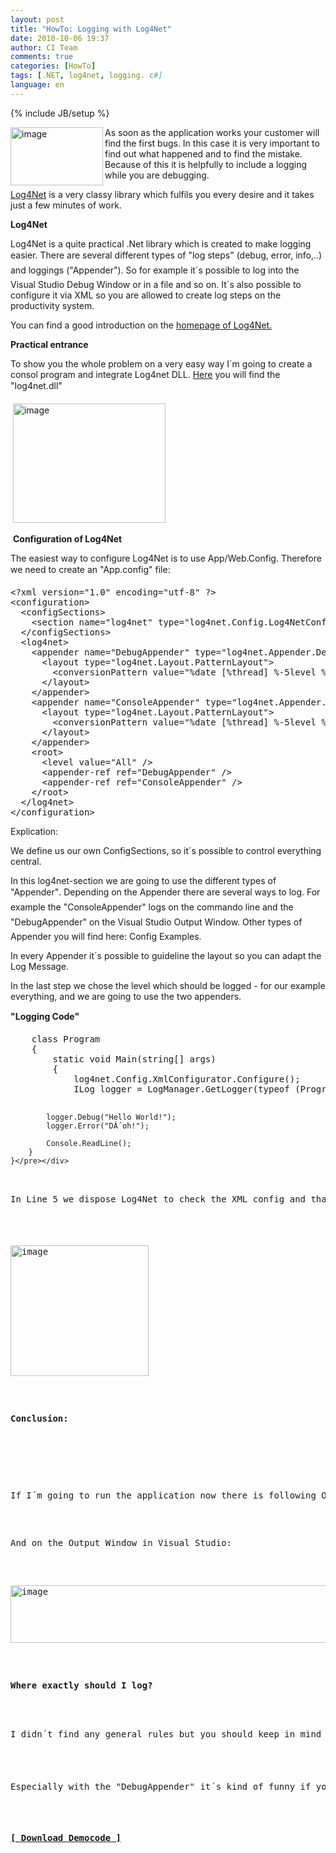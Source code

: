 ```yaml
---
layout: post
title: "HowTo: Logging with Log4Net"
date: 2010-10-06 19:37
author: CI Team
comments: true
categories: [HowTo]
tags: [.NET, log4net, logging. c#]
language: en
---
```

{% include JB/setup %}
<p><img border="0" alt="image" align="left" src="{{BASE_PATH}}/assets/wp-images-de/image-thumb701.png" width="148" height="93" />As soon as the application works your customer will find the first bugs. In this case it is very important to find out what happened and to find the mistake. Because of this it is helpfully to include a logging while you are debugging. </p>  <p><a href="http://logging.apache.org/log4net/download.html">Log4Net</a> is a very classy library which fulfils you every desire and it takes just a few minutes of work.</p> <!--more-->  
  <p><b>Log4Net</b></p>  <p>Log4Net is a quite practical .Net library which is created to make logging easier. There are several different types of "log steps" (debug, error, info,..) and loggings ("Appender"). So for example it´s possible to log into the Visual Studio Debug Window or in a file and so on. It´s also possible to configure it via XML so you are allowed to create log steps on the productivity system.</p>  <p>You can find a good introduction on the <a href="http://logging.apache.org/log4net/release/manual/introduction.html">homepage of Log4Net.</a> </p>  <p><b>Practical entrance </b></p>  
  <p>To show you the whole problem on a very easy way I´m going to create a consol program and integrate Log4net DLL. <a href="http://logging.apache.org/log4net/download.html">Here</a> you will find the "log4net.dll"</p>  
  <p>&#160;<img border="0" alt="image" src="{{BASE_PATH}}/assets/wp-images-de/image-thumb702.png" width="244" height="191" /></p>  <p>&#160;<b>Configuration of Log4Net</b></p>  <p align="left">The easiest way to configure Log4Net is to use App/Web.Config. Therefore we need to create an "App.config" file: </p>  
  <div style="padding-bottom: 0px; margin: 0px; padding-left: 0px; padding-right: 0px; display: inline; float: none; padding-top: 0px" id="scid:812469c5-0cb0-4c63-8c15-c81123a09de7:62c5b207-e515-4818-82fb-9691775b938e" class="wlWriterEditableSmartContent"><pre name="code" class="xml">&lt;?xml version="1.0" encoding="utf-8" ?&gt;
&lt;configuration&gt;
  &lt;configSections&gt;
    &lt;section name="log4net" type="log4net.Config.Log4NetConfigurationSectionHandler, log4net"/&gt;
  &lt;/configSections&gt;
  &lt;log4net&gt;
    &lt;appender name="DebugAppender" type="log4net.Appender.DebugAppender" &gt;
      &lt;layout type="log4net.Layout.PatternLayout"&gt;
        &lt;conversionPattern value="%date [%thread] %-5level %logger [%property{NDC}] - %message%newline" /&gt;
      &lt;/layout&gt;
    &lt;/appender&gt;
    &lt;appender name="ConsoleAppender" type="log4net.Appender.ConsoleAppender"&gt;
      &lt;layout type="log4net.Layout.PatternLayout"&gt;
        &lt;conversionPattern value="%date [%thread] %-5level %logger [%property{NDC}] - %message%newline" /&gt;
      &lt;/layout&gt;
    &lt;/appender&gt;
    &lt;root&gt;
      &lt;level value="All" /&gt;
      &lt;appender-ref ref="DebugAppender" /&gt;
      &lt;appender-ref ref="ConsoleAppender" /&gt;
    &lt;/root&gt;
  &lt;/log4net&gt;
&lt;/configuration&gt;</pre></div>




<p>Explication:</p>

<p>We define us our own ConfigSections, so it´s possible to control everything central.</p>

<p>In this log4net-section we are going to use the different types of "Appender". Depending on the Appender there are several ways to log. For example the "ConsoleAppender" logs on the commando line and the "DebugAppender" on the Visual Studio Output Window. Other types of Appender you will find here: Config Examples.</p>

<p>In every Appender it´s possible to guideline the layout so you can adapt the Log Message. </p>

<p>In the last step we chose the level which should be logged - for our example everything, and we are going to use the two appenders.</p>

<p><b>"Logging Code" </b></p>

<div style="padding-bottom: 0px; margin: 0px; padding-left: 0px; padding-right: 0px; display: inline; float: none; padding-top: 0px" id="scid:812469c5-0cb0-4c63-8c15-c81123a09de7:40fbe398-29b7-4258-9310-4c0aa7000dc0" class="wlWriterEditableSmartContent"><pre name="code" class="c#">    class Program
    {
        static void Main(string[] args)
        {
            log4net.Config.XmlConfigurator.Configure();
            ILog logger = LogManager.GetLogger(typeof (Program));

            logger.Debug("Hello World!");
            logger.Error("DÂ´oh!");

            Console.ReadLine();
        }
    }</pre></div>

<p>In Line 5 we dispose Log4Net to check the XML config and than we get our Logger. The Logger has a method for every "Log Level".</p>

<p><img border="0" alt="image" src="{{BASE_PATH}}/assets/wp-images-de/image-thumb703.png" width="221" height="209" /></p>

<p><b>Conclusion: </b></p>

<p>If I´m going to run the application now there is following Output on the console: <img border="0" alt="image" src="{{BASE_PATH}}/assets/wp-images-de/image-thumb704.png" width="487" height="60" /></p>

<p>And on the Output Window in Visual Studio: </p>

<p><img border="0" alt="image" src="{{BASE_PATH}}/assets/wp-images-de/image-thumb705.png" width="509" height="92" /></p>

<p><b>Where exactly should I log? </b></p>

<p>I didn´t find any general rules but you should keep in mind that the sense of logging is to localise mistakes. So for example you could logout the parameter or "important calls from other services" and the output. With this it´s easier for you to get a feeling for the Code. </p>

<p>Especially with the "DebugAppender" it´s kind of funny if you press a button and you can see how the request walks to the levels and logg out the values. Nerd paradise. J</p>







<p><strong><a href="{{BASE_PATH}}/assets/files/democode/log4netintro/log4netintro.zip">[ Download Democode ]</a></strong></p>
